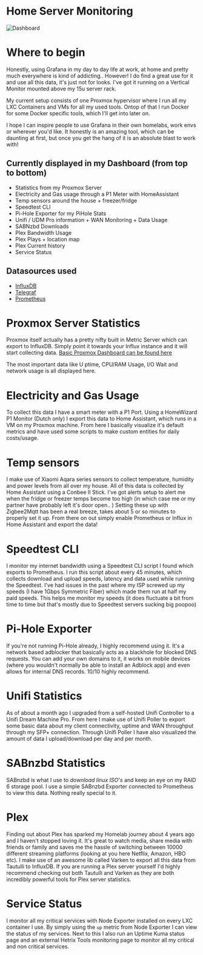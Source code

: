 # Home Server Monitoring

![Dashboard](https://i.tehlo.wtf/fQZf3Kp.png)

# Where to begin

Honestly, using Grafana in my day to day life at work, at home and pretty much everywhere is kind of addicting.. However! I do find a great use for it and use all this data, it's just not for looks. I've got it running on a Vertical Monitor mounted above my 15u server rack.

My current setup consists of one Proxmox hypervisor where I run all my LXC Containers and VMs for all my used tools. Ontop of that I run Docker for some Docker specific tools, which I'll get into later on.

I hope I can inspire people to use Grafana in their own homelabs, work envs or wherever you'd like. It honestly is an amazing tool, which can be daunting at first, but once you get the hang of it is an absolute blast to work with!

## Currently displayed in my Dashboard (from top to bottom)
* Statistics from my Proxmox Server
* Electricity and Gas usage through a P1 Meter with HomeAssistant
* Temp sensors around the house + freezer/fridge
* Speedtest CLI
* Pi-Hole Exporter for my PiHole Stats
* Unifi / UDM Pro information + WAN Monitoring + Data Usage
* SABNzbd Downloads
* Plex Bandwidth Usage
* Plex Plays + location map
* Plex Current history
* Service Status

## Datasources used
* [InfluxDB](https://www.influxdata.com/)
* [Telegraf](https://github.com/influxdata/telegraf)
* [Prometheus](https://prometheus.io/)

# Proxmox Server Statistics
Proxmox itself actually has a pretty nifty built in Metric Server which can export to InfluxDB. Simply point it towards your Influx instance and it will start collecting data. [Basic Proxmox Dashboard can be found here](https://grafana.com/grafana/dashboards/10048)

The most important data like U ptime, CPU/RAM Usage, I/O Wait and network usage is all displayed here.

# Electricity and Gas Usage
To collect this data I have a smart meter with a P1 Port. Using a HomeWizard P1 Monitor (Dutch only) I export this data to Home Assistant, which runs in a VM on my Proxmox machine. From here I basically visualize it's default metrics and have used some scripts to make custom entities for daily costs/usage.

# Temp sensors
I make use of Xiaomi Aqara series sensors to collect temperature, humidity and power levels from all over my house. All of this data is collected by Home Assistant using a Conbee II Stick. I've got alerts setup to alert me when the fridge or freezer temps become too high (in which case me or my partner have probably left it's door open.. ) Setting these up with Zigbee2Mqtt has been a real breeze, takes about 5 or so minutes to properly set it up. From there on out simply enable Prometheus or Influx in Home Assistant and export the data!

# Speedtest CLI
I monitor my internet bandwidth using a Speedtest CLI script I found which exports to Prometheus. I run this script about every 45 minutes, which collects download and upload speeds, latency and data used while running the Speedtest. I've had issues in the past where my ISP screwed up my speeds (I have 1Gbps Symmetric Fiber) which made them run at half my paid speeds. This helps me monitor my speeds (it does fluctuate a bit from time to time but that's mostly due to Speedtest servers sucking big poopoo)

# Pi-Hole Exporter
If you're not running Pi-Hole already, I highly recommend using it. It's a network based adblocker that basically acts as a blackhole for blocked DNS requests. You can add your own domains to it, it works on mobile devices (where you wouldn't normally be able to install an Adblock app) and even allows for internal DNS records. 10/10 highly recommend.

# Unifi Statistics
As of about a month ago I upgraded from a self-hosted Unifi Controller to a Unifi Dream Machine Pro. From here I make use of Unifi Poller to export some basic data about my client connectivity, uptime and WAN throughput through my SFP+ connection. Through Unifi Poller I have also visualized the amount of data I upload/download per day and per month.

# SABnzbd Statistics
SABnzbd is what I use to _download linux ISO's_ and keep an eye on my RAID 6 storage pool. I use a simple SABnzbd Exporter connected to Prometheus to view this data. Nothing really special to it.

# Plex
Finding out about Plex has sparked my Homelab journey about 4 years ago and I haven't stopped loving it. It's great to watch media, share media with friends or family and saves me the hassle of switching between 10000 different streaming platforms (looking at you here Netflix, Amazon, HBO etc). I make use of an awesome lib called Varken to export all this data from Tautulli to InfluxDB. If you are running a Plex server yourself I'd highly recommend checking out both Tautulli and Varken as they are both incredibly powerful tools for Plex server statistics.

# Service Status
I monitor all my critical services with Node Exporter installed on every LXC container I use. By simply using the `up` metric from Node Exporter I can view the status of my services. Next to this I also run an Uptime Kuma status page and an external Hetrix Tools monitoring page to monitor all my critical and non critical services.

